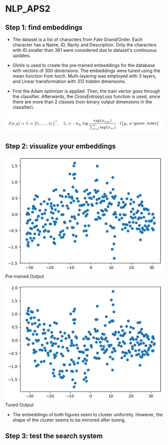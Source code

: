 # NLP_APS2

## Step 1: find embeddings

- The dataset is a list of characters from Fate Grand/Order. Each character has a Name, ID, Rarity and Description. Only the characters with ID smaller than 361 were considered due to dataset's continuous updates.

- GloVe is used to create the pre-trained embeddings for the database with vectors of 300 dimensions. The embeddings were tuned using the mean function from torch. Multi-layering was employed with 3 layers, and Linear transformation with 312 hidden dimensions. 

- First the Adam optimizer is applied. Then, the train vector goes through the classifier. Afterwards, the CrossEntropyLoss function is used, since there are more than 2 classes (non-binary output dimensions in the classifier).

![Loss Function Equation](equation.png)

## Step 2: visualize your embeddings

![Pre-trained Output](output.png) Pre-trained Output


![Tuned Output](output_pos.png) Tuned Output

- The embeddings of both figures seem to cluster uniformly. However, the shape of the cluster seems to be mirrored after tuning.

## Step 3: test the search system


